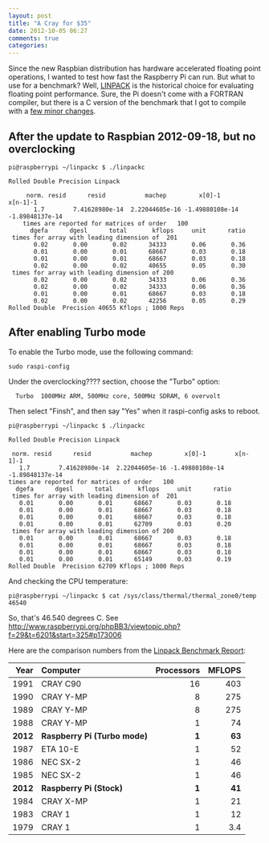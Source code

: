 ```yaml
---
layout: post
title: "A Cray for $35"
date: 2012-10-05 06:27
comments: true
categories: 
---
```


Since the new Raspbian distribution has hardware accelerated floating
point operations, I wanted to test how fast the Raspberry Pi can run.
But what to use for a benchmark?  Well,
[LINPACK](http://en.wikipedia.org/wiki/LINPACK_benchmarks) is the
historical choice for evaluating floating point performance.  Sure,
the Pi doesn't come with a FORTRAN compiler, but there is a C version
of the benchmark that I got to compile with a [few minor
changes](https://github.com/2000nickels/linpackc).


## After the update to Raspbian 2012-09-18, but no overclocking ##

    pi@raspberrypi ~/linpackc $ ./linpackc 
    
    Rolled Double Precision Linpack
    
         norm. resid      resid           machep         x[0]-1        x[n-1]-1
           1.7        7.41628980e-14  2.22044605e-16 -1.49880108e-14 -1.89848137e-14
        times are reported for matrices of order   100
          dgefa      dgesl      total       kflops     unit      ratio
     times for array with leading dimension of  201
           0.02       0.00       0.02      34333       0.06       0.36
           0.01       0.00       0.01      68667       0.03       0.18
           0.01       0.00       0.01      68667       0.03       0.18
           0.02       0.00       0.02      40655       0.05       0.30
     times for array with leading dimension of 200
           0.02       0.00       0.02      34333       0.06       0.36
           0.02       0.00       0.02      34333       0.06       0.36
           0.01       0.00       0.01      68667       0.03       0.18
           0.02       0.00       0.02      42256       0.05       0.29
    Rolled Double  Precision 40655 Kflops ; 1000 Reps 
       

## After enabling Turbo mode ##

To enable the Turbo mode, use the following command:

    sudo raspi-config

Under the overclocking???? section, choose the "Turbo" option:

      Turbo  1000MHz ARM, 500MHz core, 500MHz SDRAM, 6 overvolt

Then select "Finsh", and then say "Yes" when it raspi-config asks to reboot.



    pi@raspberrypi ~/linpackc $ ./linpackc 

    Rolled Double Precision Linpack

	 norm. resid      resid           machep         x[0]-1        x[n-1]-1
	   1.7        7.41628980e-14  2.22044605e-16 -1.49880108e-14 -1.89848137e-14
	times are reported for matrices of order   100
	  dgefa      dgesl      total       kflops     unit      ratio
     times for array with leading dimension of  201
	   0.01       0.00       0.01      68667       0.03       0.18
	   0.01       0.00       0.01      68667       0.03       0.18
	   0.01       0.00       0.01      68667       0.03       0.18
	   0.01       0.00       0.01      62709       0.03       0.20
     times for array with leading dimension of 200
	   0.01       0.00       0.01      68667       0.03       0.18
	   0.01       0.00       0.01      68667       0.03       0.18
	   0.01       0.00       0.01      68667       0.03       0.18
	   0.01       0.00       0.01      65149       0.03       0.19
    Rolled Double  Precision 62709 Kflops ; 1000 Reps 

And checking the CPU temperature:

    pi@raspberrypi ~/linpackc $ cat /sys/class/thermal/thermal_zone0/temp 
    46540

So, that's 46.540 degrees C.  See http://www.raspberrypi.org/phpBB3/viewtopic.php?f=29&t=6201&start=325#p173006


Here are the comparison numbers from the [Linpack Benchmark Report](http://www.netlib.org/utk/people/JackDongarra/faq-linpack.html#_Toc27885750):

Year | Computer | Processors | MFLOPS
----:|:---------|-----------:|------:
1991 | CRAY C90 | 16 | 403
1990 | CRAY Y-MP | 8 | 275
1989 | CRAY Y-MP | 8 | 275
1988 | CRAY Y-MP | 1 | 74
**2012** | **Raspberry Pi (Turbo mode)** | **1** | **63**
1987 | ETA 10-E | 1 | 52
1986 | NEC SX-2 | 1 | 46
1985 | NEC SX-2 | 1 | 46
**2012** | **Raspberry Pi (Stock)** | **1** | **41**
1984 | CRAY X-MP | 1 | 21
1983 | CRAY 1 | 1 | 12
1979 | CRAY 1 | 1 | 3.4

